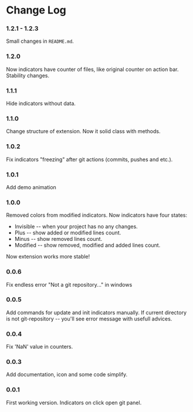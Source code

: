 # Change Log

### 1.2.1 - 1.2.3

Small changes in `README.md`.

### 1.2.0

Now indicators have counter of files, like original counter on action bar.
Stability changes.

### 1.1.1

Hide indicators without data.

### 1.1.0

Change structure of extension. Now it solid class with methods.

### 1.0.2

Fix indicators "freezing" after git actions (commits, pushes and etc.).

### 1.0.1

Add demo animation

### 1.0.0

Removed colors from modified indicators.
Now indicators have four states:

* Invisible -- when your project has no any changes.
* Plus -- show added or modified lines count.
* Minus -- show removed lines count.
* Modified -- show removed, modified and added lines count.

Now extension works more stable!

### 0.0.6

Fix endless error "Not a git repository..." in windows

### 0.0.5

Add commands for update and init indicators manually.
If current directory is not git-repository -- you'll see error message with usefull advices.

### 0.0.4

Fix 'NaN' value in counters.

### 0.0.3

Add documentation, icon and some code simplify.

### 0.0.1

First working version. Indicators on click open git panel.
